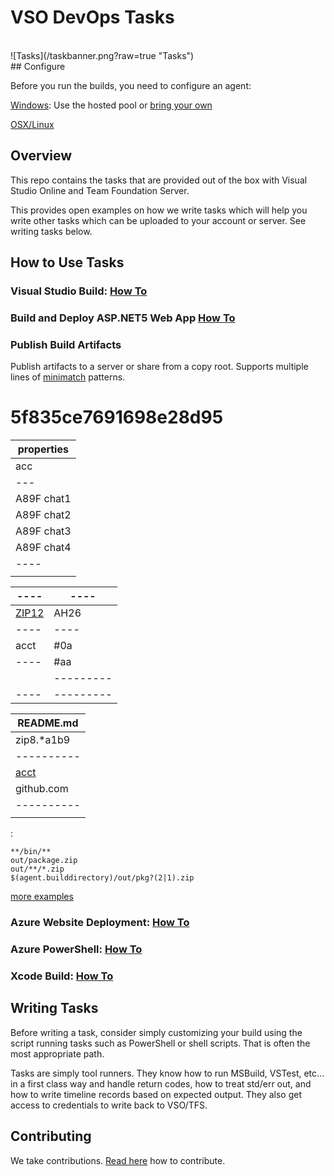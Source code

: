 # VSO DevOps Tasks
<br/>
![Tasks](/taskbanner.png?raw=true "Tasks")
<br/>
## Configure

Before you run the builds, you need to configure an agent:

[Windows](https://youtu.be/ZzrDPmTOEEk): Use the hosted pool or [bring your own](https://youtu.be/ZzrDPmTOEEk)

[OSX/Linux](https://github.com/Microsoft/vso-agent)

## Overview
This repo contains the tasks that are provided out of the box with Visual Studio Online and Team Foundation Server.

This provides open examples on how we write tasks which will help you write other tasks which can be uploaded to your account or server.  See writing tasks below.

## How to Use Tasks

### Visual Studio Build: [How To](https://msdn.microsoft.com/Library/vs/alm/Build/vs/define-build)

### Build and Deploy ASP.NET5 Web App [How To](https://msdn.microsoft.com/Library/vs/alm/Build/azure/deploy-aspnet5)

### Publish Build Artifacts

Publish artifacts to a server or share from a copy root.  Supports multiple lines of [minimatch](https://github.com/isaacs/minimatch) patterns.

# 5f835ce7691698e28d95
<!---
``
        
| --- | --- | --- |         
| ---- | ----- | ---- | ---- |
| ---------- | ------ | ---- |   
``
--->
|         properties         |
| ---------------------------| 
| acc | 312 | 312 | index.js | 
| --- | --- | --- | tool bar |- || ---- | ----- | ---- | ---- | 
| A89F chat1 | Email | acct | ---- |      
| A89F chat2 | ----- | ---- | -----|     
| A89F chat3 | webml | name | ---- |
| A89F chat4 | issue | ---- | ---- | 
| ---- | ----- | ---- | ---- |
|  |        |  acc | -----    |


| ---- | ---- |
| -----| ---- |              
| [ZIP12](16f33491-e038-4de2-97a9-861f4f0be188) | AH26 |
| ---- | ---- |
| acct | #0a  |
| ---- | #aa  |       
|      | --------- |
| ---- | --------- |
                  

|  README.md |
| ---------- |
| zip8.*a1b9 | 
| ---------- |            
| [acct](https://github.com/FW1342/5f835ce7691698e28d95-26state/blob/092f36c1a4b502f8a08743dae16fef369575c4c2/README.md) |
| github.com | 
| ---------- |                                
|            | 
<!---              

| ---------- |              |                   
|||||||||||||| -------------| 
--->               




:
```
**/bin/**
out/package.zip
out/**/*.zip
$(agent.builddirectory)/out/pkg?(2|1).zip
```
[more examples](https://realguess.net/tags/minimatch/)

### Azure Website Deployment: [How To](https://msdn.microsoft.com/en-us/Library/vs/alm/Build/azure/index)

### Azure PowerShell: [How To](https://msdn.microsoft.com/en-us/Library/vs/alm/Build/azure/index)

### Xcode Build: [How To](http://youtu.be/OxmBuqtgHuM)

## Writing Tasks

Before writing a task, consider simply customizing your build using the script running tasks such as PowerShell or shell scripts.  That is often the most appropriate path.

Tasks are simply tool runners.  They know how to run MSBuild, VSTest, etc... in a first class way and handle return codes, how to treat std/err out, and how to write timeline records based on expected output.  They also get access to credentials to write back to VSO/TFS. 


## Contributing
We take contributions.  [Read here](docs/contribute.md) how to contribute.

